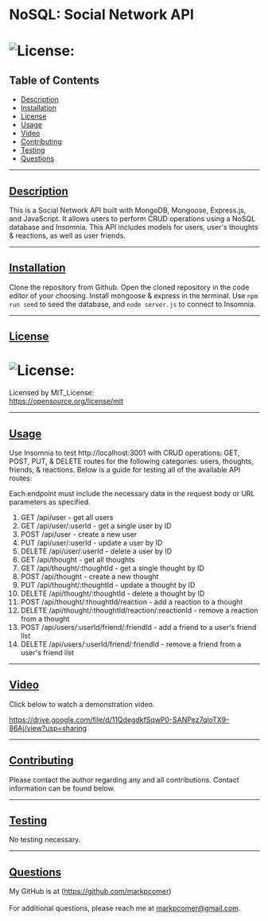  
# NoSQL: Social Network API

# ![License:](https://img.shields.io/badge/License-MIT_License-blue)

## Table of Contents 

* [Description](#description)
* [Installation](#installation)
* [License](#license)
* [Usage](#usage)
* [Video](#video)
* [Contributing](#contributing)
* [Testing](#testing)
* [Questions](#questions)

___

## [Description](#description)
This is a Social Network API built with MongoDB, Mongoose, Express.js, and JavaScript. It allows users to perform CRUD operations using a NoSQL database and Insomnia. This API includes models for users, user's thoughts & reactions, as well as user friends. 

___

## [Installation](#installation)
Clone the repository from Github. Open the cloned repository in the code editor of your choosing. Install mongoose & express in the terminal. Use `npm run seed` to seed the database, and `node server.js` to connect to Insomnia.

___

## [License](#license)
# ![License:](https://img.shields.io/badge/License-MIT_License-blue)     
Licensed by MIT_License:    
https://opensource.org/license/mit    

___

## [Usage](#usage)

Use Insomnia to test http://localhost:3001 with CRUD operations: GET, POST, PUT, & DELETE routes for the following categories: users, thoughts, friends, & reactions. Below is a guide for testing all of the available API routes: 

Each endpoint must include the necessary data in the request body or URL parameters as specified.

1. GET /api/user - get all users
2. GET /api/user/:userId - get a single user by ID
3. POST /api/user - create a new user
4. PUT /api/user/:userId - update a user by ID
5. DELETE /api/user/:userId - delete a user by ID
6. GET /api/thought - get all thoughts
7. GET /api/thought/:thoughtId - get a single thought by ID
8. POST /api/thought - create a new thought
9. PUT /api/thought/:thoughtId - update a thought by ID
10. DELETE /api/thought/:thoughtId - delete a thought by ID
11. POST /api/thought/:thoughtId/reaction - add a reaction to a thought
12. DELETE /api/thought/:thoughtId/reaction/:reactionId - remove a reaction from a thought
13. POST /api/users/:userId/friend/:friendId - add a friend to a user's friend list
14. DELETE /api/users/:userId/friend/:friendId - remove a friend from a user's friend list

___

## [Video](#video)
Click below to watch a demonstration video.

https://drive.google.com/file/d/11QdegdkfSqwP0-SANPez7qloTX9-86Aj/view?usp=sharing

___

## [Contributing](#contributing)
Please contact the author regarding any and all contributions. Contact information can be found below.

___

## [Testing](#testing)
No testing necessary.

___

## [Questions](#questions)
My GitHub is at (https://github.com/markpcomer)
<br>
<br>
For additional questions, please reach me at markpcomer@gmail.com.
